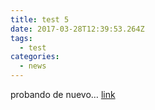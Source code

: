 ```yaml
---
title: test 5
date: 2017-03-28T12:39:53.264Z
tags:
  - test
categories:
  - news
---
```


probando de nuevo…
[link](https://deningunaparte.com)